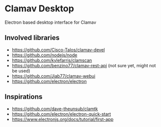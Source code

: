 # Clamav Desktop

Electron based desktop interface for Clamav

## Involved libraries

* https://github.com/Cisco-Talos/clamav-devel
* https://github.com/nodejs/node
* https://github.com/kylefarris/clamscan
* https://github.com/benzino77/clamav-rest-api (not sure yet, might not be used)
* https://github.com/Jiab77/clamav-webui
* https://github.com/electron/electron


## Inspirations

* https://github.com/dave-theunsub/clamtk
* https://github.com/electron/electron-quick-start
* https://www.electronjs.org/docs/tutorial/first-app
